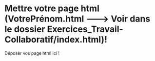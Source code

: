 # Mettre votre page html (VotrePrénom.html ---> Voir dans le dossier Exercices_Travail-Collaboratif/index.html)!

Déposer vos page html ici !

